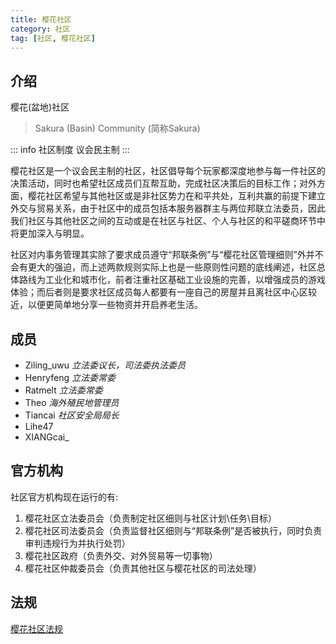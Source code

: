 ```yaml
---
title: 樱花社区
category: 社区
tag: [社区, 樱花社区]
---
```


## 介绍

樱花(盆地)社区
> Sakura (Basin) Community (简称Sakura)

::: info 社区制度
议会民主制
:::

樱花社区是一个议会民主制的社区，社区倡导每个玩家都深度地参与每一件社区的决策活动，同时也希望社区成员们互帮互助，完成社区决策后的目标工作；对外方面，樱花社区希望与其他社区或是非社区势力在和平共处，互利共赢的前提下建立外交与贸易关系，由于社区中的成员包括本服务器群主与两位邦联立法委员，因此我们社区与其他社区之间的互动或是在社区与社区、个人与社区的和平磋商环节中将更加深入与明显。

社区对内事务管理其实除了要求成员遵守“邦联条例”与“樱花社区管理细则”外并不会有更大的强迫，而上述两款规则实际上也是一些原则性问题的底线阐述，社区总体路线为工业化和城市化，前者注重社区基础工业设施的完善，以增强成员的游戏体验；而后者则是要求社区成员每人都要有一座自己的房屋并且离社区中心区较近，以便更简单地分享一些物资并开启养老生活。

## 成员
- Ziling_uwu *立法委议长，司法委执法委员*
- Henryfeng *立法委常委*
- Ratmelt *立法委常委*
- Theo *海外殖民地管理员*
- Tiancai *社区安全局局长*
- Lihe47
- XIANGcai_

## 官方机构

社区官方机构现在运行的有:
1. 樱花社区立法委员会（负责制定社区细则与社区计划\任务\目标）
2. 樱花社区司法委员会（负责监督社区细则与“邦联条例”是否被执行，同时负责审判违规行为并执行处罚）
3. 樱花社区政府（负责外交、对外贸易等一切事物）
4. 樱花社区仲裁委员会（负责其他社区与樱花社区的司法处理）

## 法规

[樱花社区法规](../law/sakura.md)